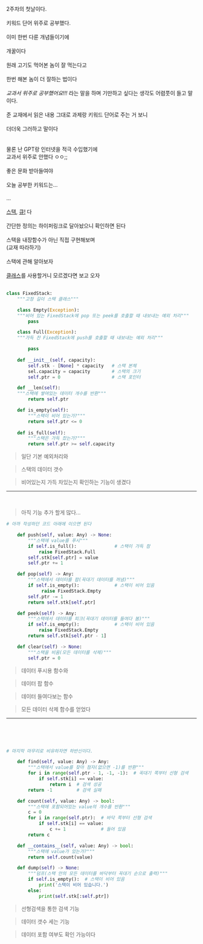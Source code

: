 2주차의 첫날이다.<br><br>
키워드 단어 위주로 공부했다.<br><br>
이미 한번 다룬 개념들이기에<br><br>
개꿀이다<br><br>
원래 고기도 먹어본 놈이 잘 먹는다고<br><br>
한번 해본 놈이 더 잘하는 법이다<br><br>
*교과서 위주로 공부했어요!!!* 라는 말을 하며 기만하고 싶다는 생각도 어렴풋이 들고 말이다.<br><br>
준 교재에서 읽은 내용 그대로 과제랑 키워드 단어로 주는 거 보니<br><br>
더더욱 그러하고 말이다<br><br><br>
물론 난 GPT랑 인터넷을 적극 수입했기에<br>
교과서 위주로 안했다 ㅇㅇ;;<br><br>
좋은 문화 받아들여야<br><br>
오늘 공부한 키워드는...<br><br>
...<br><br>
[스택](/wiki/reviews/week1_word/word_stack.md#스택-stack), [큐!](/wiki/reviews/week1_word/word_stack.md#큐-queue) 다<br><br>
간단한 정의는 하이퍼링크로 달아놨으니 확인하면 된다<br><br>
스택을 내장함수가 아닌 직접 구현해보며<br>
(교재 따라하기)<br><br>
스택에 관해 알아보자<br><br>
[클래스](TIL_0717+.md#개념)를 사용할거니 모르겠다면 보고 오자<br><br>
```py
class FixedStack:
    """고정 길이 스택 클래스"""

    class Empty(Exception):
    """비어 있는 FixedStack에 pop 또는 peek를 호출할 때 내보내는 예외 처리"""
        pass

    class Full(Exception):
    """가득 찬 FixedStack에 push를 호출할 때 내보내는 예외 처리"""

        pass
    
    def __init__(self, capacity):
        self.stk - [None] * capacity   # 스택 본체
        sel.capacity = capacity        # 스택의 크기
        self.ptr = 0                   # 스택 포인터

    def __len(self):
    """스택에 쌓여있는 데이터 개수를 반환"""
        return self.ptr

    def is_empty(self):
        """스택이 비어 있는가?"""
        return self.ptr <= 0
        
    def is_full(self):
        """스택은 가득 찼는가?"""
        return self.ptr >= self.capacity
```
> 일단 기본 예외처리와

> 스택의 데이터 갯수

>비어있는지 가득 차있는지 확인하는 기능이 생겼다
___

<br>

> 아직 기능 추가 할게 많다...

```py
# 아까 작성하던 코드 아래에 이으면 된다

    def push(self, value: Any) -> None:
        """스택에 value를 푸시"""
        if self.is_full():              # 스택이 가득 참
            raise FixedStack.Full
        self.stk[self.ptr] = value
        self.ptr += 1

    def pop(self) -> Any:
        """스택에서 데이터를 팝(꼭대기 데이터를 꺼냄)"""
        if self.is_empty():             # 스택이 비어 있음
             raise FixedStack.Empty
        self.ptr -= 1
        return self.stk[self.ptr]

    def peek(self) -> Any:
        """스택에서 데이터를 피크(꼭대기 데이터를 들여다 봄)"""
        if self.is_empty():             # 스택이 비어 있음
            raise FixedStack.Empty
        return self.stk[self.ptr - 1]

    def clear(self) -> None:
        """스택을 비움(모든 데이터를 삭제)"""
        self.ptr = 0

```

> 데이터 푸시용 함수와

> 데이터 팝 함수

> 데이터 들여다보는 함수

> 모든 데이터 삭제 함수를 얻었다

___


<br><br><br>

```py
# 마지막 마무리로 비유하자면 하반신이다.

    def find(self, value: Any) -> Any:
        """스택에서 value를 찾아 첨자(없으면 -1)를 반환"""
        for i in range(self.ptr - 1, -1, -1):  # 꼭대기 쪽부터 선형 검색
            if self.stk[i] == value:
                return i  # 검색 성공
        return -1         # 검색 실패

    def count(self, value: Any) -> bool:
        """스택에 포함되어있는 value의 개수를 반환"""
        c = 0
        for i in range(self.ptr):  # 바닥 쪽부터 선형 검색
            if self.stk[i] == value:
                c += 1             # 들어 있음
        return c

    def __contains__(self, value: Any) -> bool:
        """스택에 value가 있는가?"""
        return self.count(value)

    def dump(self) -> None:
        """덤프(스택 안의 모든 데이터를 바닥부터 꼭대기 순으로 출력)"""
        if self.is_empty():  # 스택이 비어 있음
            print('스택이 비어 있습니다.')
        else:
            print(self.stk[:self.ptr])
```

> 선형검색을 통한 검색 기능

> 데이터 갯수 세는 기능

> 데이터 포함 여부도 확인 가능이다